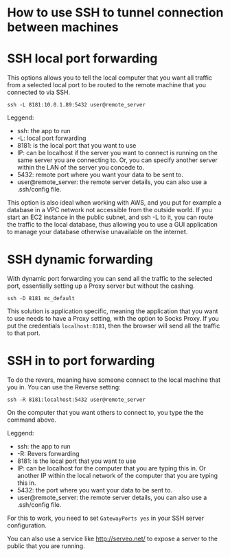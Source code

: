 # How to use SSH to tunnel connection between machines

# SSH local port forwarding

This options allows you to tell the local computer that you want all traffic from a selected local port to be routed to the remote machine that you connected to via SSH.

`ssh -L 8181:10.0.1.89:5432 user@remote_server`

Leggend:

- ssh: the app to run
- -L: local port forwarding
- 8181: is the local port that you want to use
- IP: can be localhost if the server you want to connect is running on the same server you are connecting to. Or, you can specify another server within the LAN of the server you concede to.
- 5432: remote port where you want your data to be sent to.
- user@remote_server: the remote server details, you can also use a .ssh/config file.

This option is also ideal when working with AWS, and you put for example a database in a VPC network not accessible from the outside world. If you start an EC2 instance in the public subnet, and ssh -L to it, you can route the traffic to the local database, thus allowing you to use a GUI application to manage your database otherwise unavailable on the internet.

# SSH dynamic forwarding

With dynamic port forwarding you can send all the traffic to the selected port, essentially setting up a Proxy server but without the cashing.

`ssh -D 8181 mc_default`

This solution is application specific, meaning the application that you want to use needs to have a Proxy setting, with the option to Socks Proxy. If you put the credentials `localhost:8181`, then the browser will send all the traffic to that port.

# SSH in to port forwarding

To do the revers, meaning have someone connect to the local machine that you in. You can use the Reverse setting:

`ssh -R 8181:localhost:5432 user@remote_server`

On the computer that you want others to connect to, you type the the command above.

Leggend:

- ssh: the app to run
- -R: Revers forwarding
- 8181: is the local port that you want to use
- IP: can be localhost for the computer that you are typing this in. Or another IP within the local network of the computer that you are typing this in.
- 5432: the port where you want your data to be sent to.
- user@remote_server: the remote server details, you can also use a .ssh/config file.

For this to work, you need to set `GatewayPorts yes` in your SSH server configuration.

You can also use a service like http://serveo.net/ to expose a server to the public that you are running.